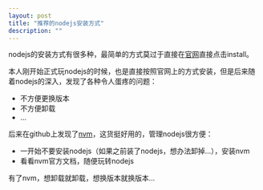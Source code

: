 ```yaml
---
layout: post
title: "推荐的nodejs安装方式"
description: ""
---
```


nodejs的安装方式有很多种，最简单的方式莫过于直接在[官网](http://nodejs.org)直接点击install。

本人刚开始正式玩nodejs的时候，也是直接按照官网上的方式安装，但是后来随着nodejs的深入，发现了各种令人蛋疼的问题：

* 不方便更换版本
* 不方便卸载
* ...

后来在github上发现了[nvm](https://github.com/creationix/nvm)，这货挺好用的，管理nodejs很方便：

* 一开始不要安装nodejs（如果之前装了nodejs，想办法卸掉...），安装nvm
* 看看nvm官方文档，随便玩转nodejs

有了nvm，想卸载就卸载，想换版本就换版本...




